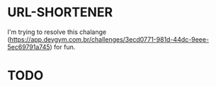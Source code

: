 # URL-SHORTENER
I'm trying to resolve this chalange (https://app.devgym.com.br/challenges/3ecd0771-981d-44dc-9eee-5ec69791a745) for fun.

# TODO
